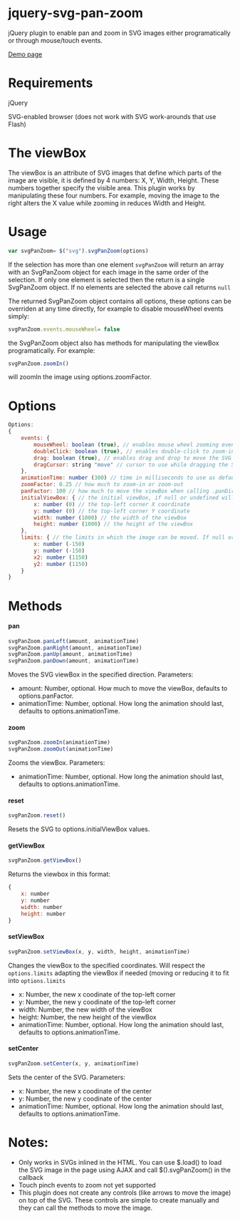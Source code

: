 jquery-svg-pan-zoom
=============

jQuery plugin to enable pan and zoom in SVG images either programatically or through mouse/touch events.

[Demo page](http://danielhoffmann.github.io/jquery-svg-pan-zoom/)

# Requirements

jQuery

SVG-enabled browser (does not work with SVG work-arounds that use Flash)

# The viewBox
The viewBox is an attribute of SVG images that define which parts of the image are visible, it is defined by 4 numbers: X, Y, Width, Height. These numbers together specify the visible area. This plugin works by manipulating these four numbers. For example, moving the image to the right alters the X value while zooming in reduces Width and Height.


# Usage
```javascript
var svgPanZoom= $("svg").svgPanZoom(options)
```
If the selection has more than one element `svgPanZoom` will return an array with an SvgPanZoom object for each image in the same order of the selection. If only one element is selected then the return is a single SvgPanZoom object. If no elements are selected the above call returns `null`

The returned SvgPanZoom object contains all options, these options can be overriden at any time directly, for example to disable mouseWheel events simply:
```javascript
svgPanZoom.events.mouseWheel= false
```

the SvgPanZoom object also has methods for manipulating the viewBox programatically. For example:
```javascript
svgPanZoom.zoomIn()
```
will zoomIn the image using options.zoomFactor.



# Options
```javascript
Options:
{
    events: {
        mouseWheel: boolean (true), // enables mouse wheel zooming events
        doubleClick: boolean (true), // enables double-click to zoom-in events
        drag: boolean (true), // enables drag and drop to move the SVG events
        dragCursor: string "move" // cursor to use while dragging the SVG
    },
    animationTime: number (300) // time in milliseconds to use as default for animations. Set 0 to remove the animation
    zoomFactor: 0.25 // how much to zoom-in or zoom-out
    panFactor: 100 // how much to move the viewBox when calling .panDirection() methods
    initialViewBox: { // the initial viewBox, if null or undefined will try to use the viewBox set in the svg tag. Also accepts string in the format "X Y Width Height"
        x: number (0) // the top-left corner X coordinate
        y: number (0) // the top-left corner Y coordinate
        width: number (1000) // the width of the viewBox
        height: number (1000) // the height of the viewBox
    },
    limits: { // the limits in which the image can be moved. If null or undefined will use the initialViewBox plus 15% in each direction
        x: number (-150)
        y: number (-150)
        x2: number (1150)
        y2: number (1150)
    }
}
```

# Methods

#### pan
```javascript
svgPanZoom.panLeft(amount, animationTime)
svgPanZoom.panRight(amount, animationTime)
svgPanZoom.panUp(amount, animationTime)
svgPanZoom.panDown(amount, animationTime)
```
Moves the SVG viewBox in the specified direction. Parameters:
 - amount: Number, optional. How much to move the viewBox, defaults to options.panFactor.
 - animationTime: Number, optional. How long the animation should last, defaults to options.animationTime.


#### zoom
```javascript
svgPanZoom.zoomIn(animationTime)
svgPanZoom.zoomOut(animationTime)
```
Zooms the viewBox. Parameters:
 - animationTime: Number, optional. How long the animation should last, defaults to options.animationTime.


#### reset
```javascript
svgPanZoom.reset()
```
Resets the SVG to options.initialViewBox values.

#### getViewBox
```javascript
svgPanZoom.getViewBox()
```
Returns the viewbox in this format:
```javascript
{
    x: number
    y: number
    width: number
    height: number
}
```

#### setViewBox
```javascript
svgPanZoom.setViewBox(x, y, width, height, animationTime)
```
Changes the viewBox to the specified coordinates. Will respect the `options.limits` adapting the viewBox if needed (moving or reducing it to fit into `options.limits`
 - x: Number, the new x coodinate of the top-left corner
 - y: Number, the new y coodinate of the top-left corner
 - width: Number, the new width of the viewBox
 - height: Number, the new height of the viewBox
 - animationTime: Number, optional. How long the animation should last, defaults to options.animationTime.

#### setCenter
```javascript
svgPanZoom.setCenter(x, y, animationTime)
```
Sets the center of the SVG. Parameters:
 - x: Number, the new x coodinate of the center
 - y: Number, the new y coodinate of the center
 - animationTime: Number, optional. How long the animation should last, defaults to options.animationTime.




# Notes:

 - Only works in SVGs inlined in the HTML. You can use $.load() to load the SVG image in the page using AJAX and call $().svgPanZoom() in the callback
 - Touch pinch events to zoom not yet supported
 - This plugin does not create any controls (like arrows to move the image) on top of the SVG. These controls are simple to create manually and they can call the methods to move the image.
